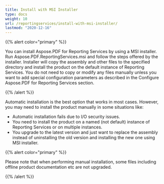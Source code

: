 ```yaml
---
title: Install with MSI Installer
type: docs
weight: 10
url: /reportingservices/install-with-msi-installer/
lastmod: "2020-12-16"
---
```


{{% alert color="primary" %}} 

You can install Aspose.PDF for Reporting Services by using a MSI installer. Run Aspose.PDF.ReportingServices.msi and follow the steps offered by the installer. Installer will copy the assembly and other files to the specified directory and install the product on the default instance of Reporting Services. You do not need to copy or modify any files manually unless you want to add special configuration parameters as described in the Configure Aspose.PDF for Reporting Services section. 

{{% /alert %}} 

Automatic installation is the best option that works in most cases. However, you may need to install the product manually in some situations like:

- Automatic installation fails due to I/O security issues.
- You need to install the product on a named (not default) instance of Reporting Services or on multiple instances.
- You upgrade to the latest version and just want to replace the assembly instead of uninstalling the old version and installing the new one using MSI installer.

{{% alert color="primary" %}}

Please note that when performing manual installation, some files including offline product documentation etc are not upgraded. 

{{% /alert %}}
